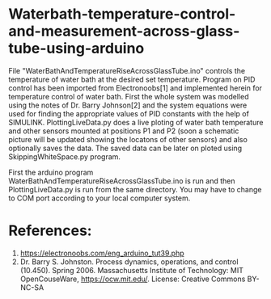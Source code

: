 # Waterbath-temperature-control-and-measurement-across-glass-tube-using-arduino
File "WaterBathAndTemperatureRiseAcrossGlassTube.ino" controls the temperature of water bath at the desired set temperature. Program on PID control has been imported from Electronoobs[1] and implemented herein for temperature control of water bath. 
First the whole system was modelled using the notes of Dr. Barry Johnson[2] and the system equations were used for finding the appropriate values of PID constants with the help of SIMULINK.
PlottingLiveData.py does a live ploting of water bath temperature and other sensors mounted at positions P1 and P2 (soon a schematic picture will be updated showing the locatons of other sensors) and also optionally saves the data. The saved data can be later on ploted using SkippingWhiteSpace.py program.

First the arduino program WaterBathAndTemperatureRiseAcrossGlassTube.ino is run and then PlottingLiveData.py is run from the same directory. You may have to change to COM port according to your local computer system.

# References:
1. https://electronoobs.com/eng_arduino_tut39.php
2. Dr. Barry S. Johnston. Process dynamics, operations, and control (10.450). Spring 2006. Massachusetts Institute of Technology: MIT OpenCouseWare, https://ocw.mit.edu/. License: Creative Commons BY-NC-SA
